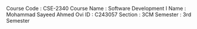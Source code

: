 Course Code	: CSE-2340
Course Name	: Software Development I
Name		: Mohammad Sayeed Ahmed Ovi
ID		: C243057
Section		: 3CM
Semester	: 3rd Semester		